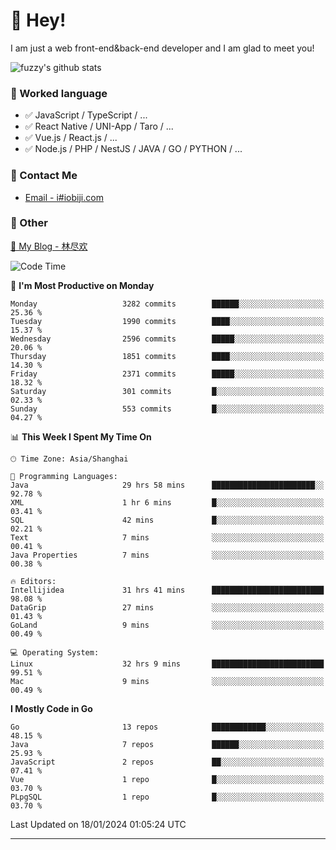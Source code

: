# 👋 Hey!

I am just a web front-end&back-end developer and I am glad to meet you!

![fuzzy's github stats](https://github-readme-stats.vercel.app/api?username=JaydenForYou&&show_icons=true&&title_color=1abc9c&&icon_color=1abc9c)


### 📝 Worked language

- ✅ JavaScript / TypeScript / ...
- ✅ React Native / UNI-App / Taro / ...
- ✅ Vue.js / React.js / ...
- ✅ Node.js / PHP / NestJS / JAVA / GO / PYTHON / ...

### 📮 Contact Me

- [Email - i#iobiji.com](mailto:i@iobiji.com)


### 🤪 Other

[📌 My Blog - 林尽欢](https://iobiji.com)

<!--START_SECTION:waka-->
![Code Time](http://img.shields.io/badge/Code%20Time-81%20hrs%2055%20mins-blue)

📅 **I'm Most Productive on Monday** 

```text
Monday                   3282 commits        ██████░░░░░░░░░░░░░░░░░░░   25.36 % 
Tuesday                  1990 commits        ████░░░░░░░░░░░░░░░░░░░░░   15.37 % 
Wednesday                2596 commits        █████░░░░░░░░░░░░░░░░░░░░   20.06 % 
Thursday                 1851 commits        ████░░░░░░░░░░░░░░░░░░░░░   14.30 % 
Friday                   2371 commits        █████░░░░░░░░░░░░░░░░░░░░   18.32 % 
Saturday                 301 commits         █░░░░░░░░░░░░░░░░░░░░░░░░   02.33 % 
Sunday                   553 commits         █░░░░░░░░░░░░░░░░░░░░░░░░   04.27 % 
```


📊 **This Week I Spent My Time On** 

```text
🕑︎ Time Zone: Asia/Shanghai

💬 Programming Languages: 
Java                     29 hrs 58 mins      ███████████████████████░░   92.78 % 
XML                      1 hr 6 mins         █░░░░░░░░░░░░░░░░░░░░░░░░   03.41 % 
SQL                      42 mins             █░░░░░░░░░░░░░░░░░░░░░░░░   02.21 % 
Text                     7 mins              ░░░░░░░░░░░░░░░░░░░░░░░░░   00.41 % 
Java Properties          7 mins              ░░░░░░░░░░░░░░░░░░░░░░░░░   00.38 % 

🔥 Editors: 
Intellijidea             31 hrs 41 mins      █████████████████████████   98.08 % 
DataGrip                 27 mins             ░░░░░░░░░░░░░░░░░░░░░░░░░   01.43 % 
GoLand                   9 mins              ░░░░░░░░░░░░░░░░░░░░░░░░░   00.49 % 

💻 Operating System: 
Linux                    32 hrs 9 mins       █████████████████████████   99.51 % 
Mac                      9 mins              ░░░░░░░░░░░░░░░░░░░░░░░░░   00.49 % 
```

**I Mostly Code in Go** 

```text
Go                       13 repos            ████████████░░░░░░░░░░░░░   48.15 % 
Java                     7 repos             ██████░░░░░░░░░░░░░░░░░░░   25.93 % 
JavaScript               2 repos             ██░░░░░░░░░░░░░░░░░░░░░░░   07.41 % 
Vue                      1 repo              █░░░░░░░░░░░░░░░░░░░░░░░░   03.70 % 
PLpgSQL                  1 repo              █░░░░░░░░░░░░░░░░░░░░░░░░   03.70 % 
```




 Last Updated on 18/01/2024 01:05:24 UTC
<!--END_SECTION:waka-->
---

